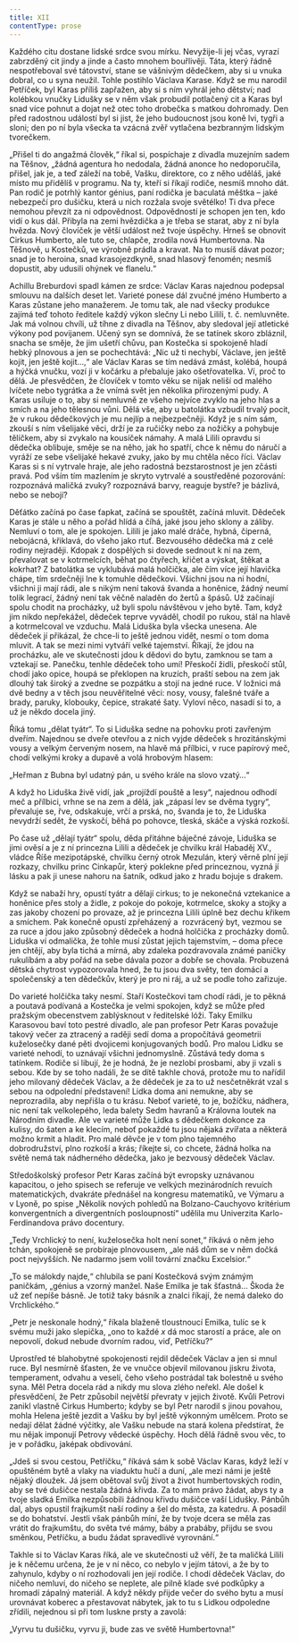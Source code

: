 ```yaml
---
title: XII
contentType: prose
---
```


  

Každého citu dostane lidské srdce svou mírku. Nevyžije-li jej včas, vyrazí zabrzděný cit jindy a jinde a často mnohem bouřlivěji. Táta, který řádně nespotřeboval své tátovství, stane se vášnivým dědečkem, aby si u vnuka dobral, co u syna neužil. Tohle postihlo Václava Karase. Když se mu narodil Petříček, byl Karas příliš zapřažen, aby si s ním vyhrál jeho dětství; nad kolébkou vnučky Lidušky se v něm však probudil potlačený cit a Karas byl snad více pohnut a dojat než otec toho drobečka s matkou dohromady. Den před radostnou událostí byl si jist, že jeho budoucnost jsou koně lvi, tygři a sloni; den po ní byla všecka ta vzácná zvěř vytlačena bezbranným lidským tvorečkem.

„Přišel ti do angažmá člověk,“ říkal si, pospíchaje z divadla muzejním sadem na Těšnov, „žádná agentura ho nedodala, žádná anonce ho nedoporučila, přišel, jak je, a teď záleží na tobě, Vašku, direktore, co z něho uděláš, jaké místo mu přidělíš v programu. Na ty, kteří si říkají rodiče, nesmíš mnoho dát. Pan rodič je potrhlý kantor génius, paní rodička je baculatá měštka – jaké nebezpečí pro dušičku, která u nich rozžala svoje světélko! Ti dva přece nemohou převzít za ni odpovědnost. Odpovědností je schopen jen ten, kdo vidí o kus dál. Přibyla na zemi hvězdička a je třeba se starat, aby z ní byla hvězda. Nový človíček je větší událost než tvoje úspěchy. Hrneš se obnovit Cirkus Humberto, ale tuto se, chlapče, zrodila nová Humbertovna. Na Těšnově, u Kostečků, ve výrobně prádla a kravat. Na to musíš dávat pozor; snad je to heroina, snad krasojezdkyně, snad hlasový fenomén; nesmíš dopustit, aby udusili ohýnek ve flanelu.“

Achillu Breburdovi spadl kámen ze srdce: Václav Karas najednou podepsal smlouvu na dalších deset let. Varieté ponese dál zvučné jméno Humberto a Karas zůstane jeho manažerem. Je tomu tak, ale nad všecky produkce zajímá teď tohoto ředitele každý výkon slečny Li nebo Lilili, t. č. nemluvněte. Jak má volnou chvíli, už tíhne z divadla na Těšnov, aby sledoval její atletické výkony pod povijanem. Učený syn se domnívá, že se tatínek skoro zbláznil, snacha se směje, že jim ušetří chůvu, pan Kostečka si spokojeně hladí hebký plnovous a jen se pochechtává: „Nic už ti nechybí, Václave, jen ještě kojit, jen ještě kojit…,“ ale Václav Karas se tím nedává zmást, kolébá, houpá a hýčká vnučku, vozí ji v kočárku a přebaluje jako ošetřovatelka. Ví, proč to dělá. Je přesvědčen, že človíček v tomto věku se nijak neliší od malého lvíčete nebo tygrátka a že vnímá svět jen několika přirozenými pudy. A Karas usiluje o to, aby si nemluvně ze všeho nejvíce zvyklo na jeho hlas a smích a na jeho tělesnou vůni. Dělá vše, aby u batolátka vzbudil trvalý pocit, že v rukou dědečkových je mu nejlíp a nejbezpečněji. Když je s ním sám, zkouší s ním všelijaké věci, drží je za ručičky nebo za nožičky a pohybuje tělíčkem, aby si zvykalo na kousíček námahy. A malá Lilili opravdu si dědečka oblibuje, směje se na něho, jak ho spatří, chce k němu do náručí a vyráží ze sebe všelijaké hekavé zvuky, jako by mu chtěla něco říci. Václav Karas si s ní vytrvale hraje, ale jeho radostná bezstarostnost je jen zčásti pravá. Pod vším tím mazlením je skryto vytrvalé a soustředěné pozorování: rozpoznává maličká zvuky? rozpoznává barvy, reaguje bystře? je bázlivá, nebo se nebojí?

Děťátko začíná po čase ťapkat, začíná se spouštět, začíná mluvit. Dědeček Karas je stále u něho a pořád hlídá a číhá, jaké jsou jeho sklony a záliby. Nemluví o tom, ale je spokojen. Lilili je jako malé dráče, hybná, čiperná, nebojácná, křiklavá, do všeho jako rtuť. Bezvousého dědečka má z celé rodiny nejraději. Kdopak z dospělých si dovede sednout k ní na zem, převalovat se v kotrmelcích, běhat po čtyřech, křičet a výskat, štěkat a kokrhat? Z batolátka se vyklubává malá holčička, ale čím více její hlavička chápe, tím srdečněji lne k tomuhle dědečkovi. Všichni jsou na ni hodní, všichni ji mají rádi, ale s nikým není taková švanda a honěnice, žádný neumí tolik legrací, žádný není tak věčně naladěn do žertů a špásů. Už začínají spolu chodit na procházky, už byli spolu návštěvou v jeho bytě. Tam, když jim nikdo nepřekážel, dědeček teprve vyváděl, chodil po rukou, stál na hlavě a kotrmelcoval ve vzduchu. Malá Liduška byla všecka unesena. Ale dědeček jí přikázal, že chce-li to ještě jednou vidět, nesmí o tom doma mluvit. A tak se mezi nimi vytváří velké tajemství. Říkají, že jdou na procházku, ale ve skutečnosti jdou k dědovi do bytu, zamknou se tam a vztekají se. Panečku, tenhle dědeček toho umí! Přeskočí židli, přeskočí stůl, chodí jako opice, houpá se překlopen na kruzích, praští sebou na zem jak dlouhý tak široký a zvedne se pozpátku a stojí na jedné ruce. V ložnici má dvě bedny a v těch jsou neuvěřitelné věci: nosy, vousy, falešné tváře a brady, paruky, klobouky, čepice, strakaté šaty. Vyloví něco, nasadí si to, a už je někdo docela jiný.

Říká tomu „dělat tyátr“. To si Liduška sedne na pohovku proti zavřeným dveřím. Najednou se dveře otevřou a z nich vyjde dědeček s hrozitánskými vousy a velkým červeným nosem, na hlavě má přílbici, v ruce papírový meč, chodí velkými kroky a dupavě a volá hrobovým hlasem:

„Heřman z Bubna byl udatný pán, u svého krále na slovo vzatý…“

A když ho Liduška živě vidí, jak „projíždí pouště a lesy“, najednou odhodí meč a přílbici, vrhne se na zem a dělá, jak „zápasí lev se dvěma tygry“, převaluje se, řve, odskakuje, vrčí a prská, no, švanda je to, že Liduška nevydrží sedět, že vyskočí, běhá po pohovce, tleská, skáče a výská rozkoší.

Po čase už „dělají tyátr“ spolu, děda přitáhne báječné závoje, Liduška se jimi ověsí a je z ní princezna Lilili a dědeček je chvilku král Habaděj XV., vládce Říše mezipotápské, chvilku černý otrok Mezulán, který věrně plní její rozkazy, chvilku princ Cinkapůr, který poklekne před princeznou, vyzná jí lásku a pak ji unese nahoru na šatník, odkud jako z hradu bojuje s drakem.

Když se nabaží hry, opustí tyátr a dělají cirkus; to je nekonečná vztekanice a honěnice přes stoly a židle, z pokoje do pokoje, kotrmelce, skoky a stojky a zas jakoby chození po provaze, až je princezna Lilili úplně bez dechu křikem a smíchem. Pak konečně opustí zpřeházený a  rozvrácený byt, vezmou se za ruce a jdou jako způsobný dědeček a hodná holčička z procházky domů. Liduška ví odmalička, že tohle musí zůstat jejich tajemstvím, – doma přece jen chtějí, aby byla tichá a mírná, aby zdaleka pozdravovala známé paničky rukulíbám a aby pořád na sebe dávala pozor a dobře se chovala. Probuzená dětská chytrost vypozorovala hned, že tu jsou dva světy, ten domácí a společenský a ten dědečkův, který je pro ni ráj, a už se podle toho zařizuje.

Do varieté holčička taky nesmí. Staří Kostečkovi tam chodí rádi, je to pěkná a poutavá podívaná a Kostečka je velmi spokojen, když se může před pražským obecenstvem zablýsknout v ředitelské lóži. Taky Emilku Karasovou baví toto pestré divadlo, ale pan profesor Petr Karas považuje takový večer za ztracený a raději sedí doma a propočítává geometrii kuželosečky dané pěti dvojicemi konjugovaných bodů. Pro malou Lidku se varieté nehodí, to uznávají všichni jednomyslně. Zůstává tedy doma s tatínkem. Rodiče si libují, že je hodná, že je nezlobí prosbami, aby ji vzali s sebou. Kde by se toho nadáli, že se dítě takhle chová, protože mu to nařídil jeho milovaný dědeček Václav, a že dědeček je za to už nesčetněkrát vzal s sebou na odpolední představení! Lidka doma ani nemukne, aby se neprozradila, aby nepřišla o tu krásu. Neboť varieté, to je, božíčku, nádhera, nic není tak velkolepého, leda balety Sedm havranů a Královna loutek na Národním divadle. Ale ve varieté může Lidka s dědečkem dokonce za kulisy, do šaten a ke klecím, neboť pokaždé tu jsou nějaká zvířata a některá možno krmit a hladit. Pro malé děvče je v tom plno tajemného dobrodružství, plno rozkoší a krás; říkejte si, co chcete, žádná holka na světě nemá tak nádherného dědečka, jako je bezvousý dědeček Václav.

Středoškolský profesor Petr Karas začíná být evropsky uznávanou kapacitou, o jeho spisech se referuje ve velkých mezinárodních revuích matematických, dvakráte přednášel na kongresu matematiků, ve Výmaru a v Lyoně, po spise „Několik nových pohledů na Bolzano-Cauchyovo kritérium konvergentních a divergentních posloupností“ udělila mu Univerzita Karlo-Ferdinandova právo docentury.

„Tedy Vrchlický to není, kuželosečka holt není sonet,“ říkává o něm jeho tchán, spokojeně se probíraje plnovousem, „ale náš dům se v něm dočká poct nejvyšších. Ne nadarmo jsem volil tovární značku Excelsior.“

„To se málokdy najde,“ chlubila se paní Kostečková svým známým paničkám, „génius a vzorný manžel. Naše Emilka je tak šťastná… Škoda že už zeť nepíše básně. Je totiž taky básník a znalci říkají, že nemá daleko do Vrchlického.“

„Petr je neskonale hodný,“ říkala blaženě tloustnoucí Emilka, tulíc se k svému muži jako slepička, „ono to každé _x_ dá moc starostí a práce, ale on nepovolí, dokud nebude dvorním radou, viď, Petříčku?“

Uprostřed té blahobytné spokojenosti rejdil dědeček Václav a jen si mnul ruce. Byl nesmírně šťasten, že ve vnučce objevil milovanou jiskru života, temperament, odvahu a veselí, čeho všeho postrádal tak bolestně u svého syna. Měl Petra docela rád a nikdy mu slova zlého neřekl. Ale došel k přesvědčení, že Petr způsobil největší převraty v jejich životě. Kvůli Petrovi zanikl vlastně Cirkus Humberto; kdyby se byl Petr narodil s jinou povahou, mohla Helena ještě jezdit a Vašku by byl ještě výkonným umělcem. Proto se nedají dělat žádné výčitky, ale Vašku nebude na stará kolena předstírat, že mu nějak imponují Petrovy vědecké úspěchy. Hoch dělá řádně svou věc, to je v pořádku, jaképak obdivování.

„Jdeš si svou cestou, Petříčku,“ říkává sám k sobě Václav Karas, když leží v opuštěném bytě a vlaky na viaduktu hučí a duní, „ale mezi námi je ještě nějaký dloužek. Já jsem obětoval svůj život a život humbertovských rodin, aby se tvé dušičce nestala žádná křivda. Za to mám právo žádat, abys ty a tvoje sladká Emilka nezpůsobili žádnou křivdu dušičce vaší Lidušky. Pánbůh dal, abys opustil frajkumšt naší rodiny a šel do města, za katedru. A posadil se do bohatství. Jestli však pánbůh míní, že by tvoje dcera se měla zas vrátit do frajkumštu, do světa tvé mámy, báby a prabáby, přijdu se svou směnkou, Petříčku, a budu žádat spravedlivé vyrovnání.“

Takhle si to Václav Karas říká, ale ve skutečnosti už věří, že ta maličká Lilili je k něčemu určena, že je v ní něco, co nebylo v jejím tátovi, a že by to zahynulo, kdyby o ní rozhodovali jen její rodiče. I chodí dědeček Václav, do ničeho nemluví, do ničeho se neplete, ale pilně klade své podkůpky a hromadí zápalný materiál. A když někdy přijde večer do svého bytu a musí urovnávat koberec a přestavovat nábytek, jak to tu s Lidkou odpoledne zřídili, nejednou si při tom luskne prsty a zavolá:

„Vyrvu tu dušičku, vyrvu ji, bude zas ve světě Humbertovna!“
